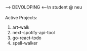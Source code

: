 --> DEVOLOPING <--\n
student @ neu
<br/>
<br/>
Active Projects:
  1. art-walk
  2. next-spotify-api-tool
  3. go-react-todo
  4. spell-walker
